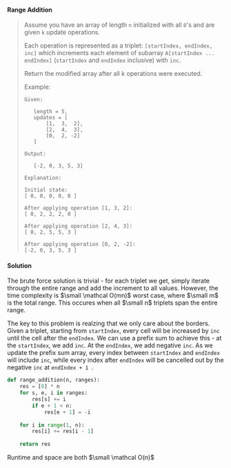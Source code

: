 #### Range Addition

> Assume you have an array of length `n` initialized with all `0`'s and are given `k` update operations.
>
> Each operation is represented as a triplet: `[startIndex, endIndex, inc]` which increments each element of subarray `A[startIndex ... endIndex]` (`startIndex` and `endIndex` inclusive) with `inc`.
>
> Return the modified array after all k operations were executed.
>
> Example:
> ```
> Given:
>
>    length = 5,
>    updates = [
>        [1,  3,  2],
>        [2,  4,  3],
>        [0,  2, -2]
>    ]
>
> Output:
>
>    [-2, 0, 3, 5, 3]
>
> Explanation:
>
> Initial state:
> [ 0, 0, 0, 0, 0 ]
>
> After applying operation [1, 3, 2]:
> [ 0, 2, 2, 2, 0 ]
>
> After applying operation [2, 4, 3]:
> [ 0, 2, 5, 5, 3 ]
>
> After applying operation [0, 2, -2]:
> [-2, 0, 3, 5, 3 ]
> ```

#### Solution

The brute force solution is trivial - for each triplet we get, simply iterate through the entire range and add the increment to all values. However, the time complexity is $\small \mathcal O(mn)$ worst case, where $\small m$ is the total range. This occures when all $\small n$ triplets span the entire range.

The key to this problem is realzing that we only care about the borders. Given a triplet, starting from `startIndex`, every cell will be increased by `inc` until the cell after the `endIndex`. We can use a prefix sum to achieve this - at the `startIndex`, we add `inc`. At the `endIndex`, we add negative `inc`. As we update the prefix sum array, every index between `startIndex` and `endIndex` will include `inc`, while every index after `endIndex` will be cancelled out by the negative `inc` at `endIndex + 1 `.

```py
def range_addition(n, ranges):
    res = [0] * n
    for s, e, i in ranges:
        res[s] += i
        if e + 1 < n:
            res[e + 1] = -i
    
    for i in range(1, n):
        res[i] += res[i - 1]
    
    return res
```

Runtime and space are both $\small \mathcal O(n)$